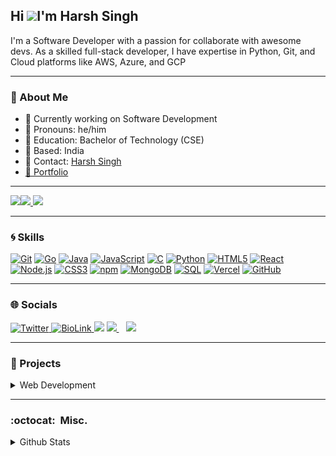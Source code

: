 ## Hi ![](https://user-images.githubusercontent.com/18350557/176309783-0785949b-9127-417c-8b55-ab5a4333674e.gif)I'm Harsh Singh
 <!-- <a href="https://git.io/typing-svg">
  <img src="https://readme-typing-svg.herokuapp.com?color=58A9E9&lines=console.log(%22Hello+there!+%F0%9F%91%8B%F0%9F%8F%BB%22);console.log(%22I'm+Harsh_Singh!%22);console.log(%22Welcome+to+my+profile!%22)" />
 </a> -->

I'm a Software Developer with a passion for collaborate with awesome devs. As a skilled full-stack developer, I have expertise in Python, Git, and Cloud platforms like AWS, Azure, and GCP

---

<h3>💫 About Me</h3>
    <ul>
        <li>🔗 Currently working on Software Development</li>
        <li>🔗 Pronouns: he/him</li>
        <li>🔗 Education: Bachelor of Technology (CSE)</li>
        <li>🔗 Based: India</li>
        <li>🔗 Contact: <a href="mailto:hasew7890@gmail.com?subject=[GitHub]%20Source%20Han%20Sans">Harsh Singh</a></li>
        <li> <a href="https://harshsingh32.vercel.app/">🔗 Portfolio</a></li>
    </ul>
    
----

</summary>


</details>

<a href="https://www.github.com/harshsingh32" target="_blank" rel="noreferrer"><img
src="https://img.shields.io/github/followers/harshsingh32?logo=github&style=for-the-badge&color=000000&labelColor=#F0F8FF" /></a><a href="https://www.twitter.com/harshsitwts" target="_blank" rel="noreferrer"><img
src="https://img.shields.io/twitter/follow/harshsitwts?logo=twitter&style=for-the-badge&color=000000&labelColor=#FFF8DC"
/></a><a href="https://harshsingh3972.sayout.net">
	<img src= "https://img.shields.io/badge/Send Anonymous Messages-664E6B?style=for-the-badge&logo=googlemessages&logoColor=white">
</a>

---

### 🌀 Skills
[![Git](https://img.shields.io/badge/-git-F1502F?style=for-the-badge&logo=git&logoColor=white)](https://git-scm.com/)
[![Go](https://img.shields.io/badge/-Go-00ADD8?style=for-the-badge&logo=go&logoColor=white)](https://golang.org/)
[![Java](https://img.shields.io/badge/-Java-red?style=for-the-badge&logo=java&logoColor=white)](https://www.java.com/)
[![JavaScript](https://img.shields.io/badge/-JavaScript-F7DF1E?style=for-the-badge&logo=javascript&logoColor=black)](https://developer.mozilla.org/en-US/docs/Web/JavaScript)
[![C](https://img.shields.io/badge/-C-A8B9CC?style=for-the-badge&logo=c&logoColor=white)](https://en.wikipedia.org/wiki/C_(programming_language))
[![Python](https://img.shields.io/badge/-Python-3776AB?style=for-the-badge&logo=python&logoColor=white)](https://www.python.org/)
[![HTML5](https://img.shields.io/badge/-HTML5-E34F26?style=for-the-badge&logo=html5&logoColor=white)](https://developer.mozilla.org/en-US/docs/Web/HTML)
[![React](https://img.shields.io/badge/-React-61DAFB?style=for-the-badge&logo=react&logoColor=black)](https://reactjs.org/)
[![Node.js](https://img.shields.io/badge/-Node.js-339933?style=for-the-badge&logo=node.js&logoColor=white)](https://nodejs.org/)
[![CSS3](https://img.shields.io/badge/-CSS3-1572B6?style=for-the-badge&logo=css3&logoColor=white)](https://developer.mozilla.org/en-US/docs/Web/CSS)
[![npm](https://img.shields.io/badge/-npm-CB3837?style=for-the-badge&logo=npm&logoColor=white)](https://www.npmjs.com/)
[![MongoDB](https://img.shields.io/badge/-MongoDB-47A248?style=for-the-badge&logo=mongodb&logoColor=white)](https://www.mongodb.com/)
[![SQL](https://img.shields.io/badge/-SQL-4479A1?style=for-the-badge&logo=sql&logoColor=white)](https://en.wikipedia.org/wiki/SQL)
[![Vercel](https://img.shields.io/badge/-Vercel-000000?style=for-the-badge&logo=vercel&logoColor=white)](https://vercel.com/)
[![GitHub](https://img.shields.io/badge/-GitHub-181717?style=for-the-badge&logo=github&logoColor=white)](https://github.com/)

---
### 🌐 Socials 
<a href="https://twitter.com/harshsitwts" target="_blank"><img alt="Twitter" title="Twitter" src="https://img.shields.io/badge/-Twitter-1DA1F2?style=for-the-badge&logo=twitter&logoColor=white"/>
</a><a href="https://bio.link/harshsingh32" target="_blank"><img alt="BioLink" title="BioLink" src="https://img.shields.io/badge/BioLink-F0587E?style=for-the-badge&logo=biolink&logoColor=white"/>
</a>
<a href="https://hashnode.com/@harshsin327"><img src="https://img.shields.io/badge/Hashnode-2962FF?style=for-the-badge&logo=hashnode&logoColor=white"></a>
<a href="https://www.linkedin.com/in/harsh-singh-4245771a2" target="_blank">
  <img src="https://img.shields.io/badge/linkedin-%230077B5.svg?&style=for-the-badge&logo=linkedin&logoColor=white" />
</a>&nbsp;&nbsp;
<a href="mailto: hasew7890@gmail.com" target="_blank">
  <img src="https://img.shields.io/badge/email me-%23D14836.svg?&style=for-the-badge&logo=gmail&logoColor=white" />
</a>

</p>

----

### 🔗 Projects
<details>
<summary>Web Development</summary>
    <ol>
        <li><a href="https://github.com/harshsingh32/React-JS-Movie-Search">Movie-Search App</a></li>
        <li><a href="https://github.com/harshsingh32/Blogging-Platform-">Blogging App</a></li>
        <li><a href="https://github.com/harshsingh32/Recipe-Search-App">Recipe-Search-App</a></li>
        <li><a href="https://github.com/harshsingh32/ecommerce">Shopify-Integrated Ecommerce</a></li>
        <li><a href="https://github.com/harshsingh32/FitTrack">FitTrack</a></li>
    </ol>
</details>

---

### :octocat:&nbsp; Misc.

<details>
<summary>Github Stats</summary>
<br />

<img href="https://github.com/harshsingh32/github-readme-stats" src="https://github-readme-stats.vercel.app/api?username=harshsingh32&show_icons=true&hide=&count_private=true&title_color=0891b2&text_color=000000&icon_color=000000&bg_color=ffffff&hide_border=true&show_icons=true" />

<br />
<img src="https://github-readme-streak-stats.herokuapp.com/?user=harshsingh32&stroke=000000&background=ffffff&ring=0891b2&fire=0891b2&currStreakNum=000000&currStreakLabel=0891b2&sideNums=000000&sideLabels=000000&dates=000000&hide_border=true" alt="harshsingh32" />

<br />
<img src="https://komarev.com/ghpvc/?username=harshsingh32&label=Profile%20views&color=0e75b6&style=flat" alt="harshsingh32" />

<br />
<br />
</details>

